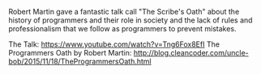 Robert Martin gave a fantastic talk call "The Scribe's Oath" about the history of programmers and their role in society and the lack of rules and professionalism that we follow as programmers to prevent mistakes.

The Talk: https://www.youtube.com/watch?v=Tng6Fox8EfI
The Programmers Oath by Robert Martin: http://blog.cleancoder.com/uncle-bob/2015/11/18/TheProgrammersOath.html